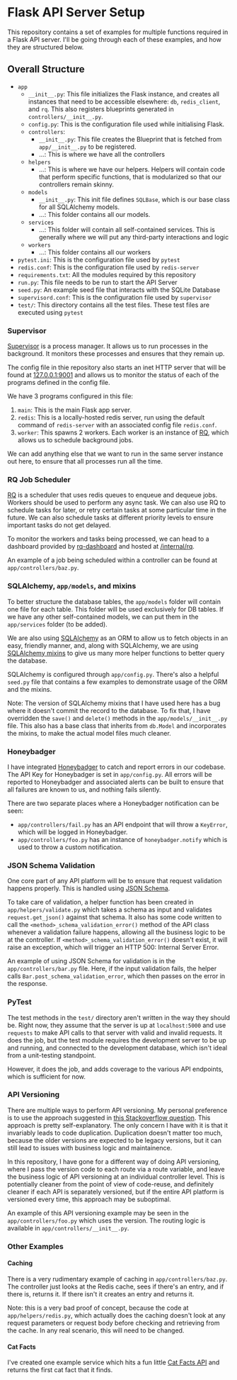 # Flask API Server Setup

This repository contains a set of examples for multiple functions required in a Flask API server. I'll be going through each of these examples, and how they are structured below.

## Overall Structure

- `app`
  - `__init__.py`: This file initializes the Flask instance, and creates all instances that need to be accessible elsewhere: `db`, `redis_client`, and `rq`. This also registers blueprints generated in `controllers/__init__.py`.
  - `config.py`: This is the configuration file used while initialising Flask.
  - `controllers`:
    - `__init__.py`: This file creates the Blueprint that is fetched from `app/__init__.py` to be registered.
    - ...: This is where we have all the controllers
  - `helpers`
    - ...: This is where we have our helpers. Helpers will contain code that perform specific functions, that is modularized so that our controllers remain skinny.
  - `models`
    - `__init__.py`: This init file defines `SQLBase`, which is our base class for all SQLAlchemy models.
    - ...: This folder contains all our models.
  - `services`
    - ...: This folder will contain all self-contained services. This is generally where we will put any third-party interactions and logic
  - `workers`
    - ...: This folder contains all our workers
- `pytest.ini`: This is the configuration file used by `pytest`
- `redis.conf`: This is the configuration file used by `redis-server`
- `requirements.txt`: All the modules required by this repository
- `run.py`: This file needs to be run to start the API Server
- `seed.py`: An example seed file that interacts with the SQLite Database
- `supervisord.conf`: This is the configuration file used by `supervisor`
- `test/`: This directory contains all the test files. These test files are executed using `pytest`

### Supervisor

[Supervisor](http://supervisord.org/index.html) is a process manager. It allows us to run processes in the background. It monitors these processes and ensures that they remain up.

The config file in thie repository also starts an inet HTTP server that will be found at [127.0.0.1:9001](http://127.0.0.1:9001) and allows us to monitor the status of each of the programs defined in the config file.

We have 3 programs configured in this file:

1. `main`: This is the main Flask app server.
1. `redis`: This is a locally-hosted redis server, run using the default command of `redis-server` with an associated config file `redis.conf`.
1. `worker`: This spawns 2 workers. Each worker is an instance of [RQ](#rq-job-scheduler), which allows us to schedule background jobs.

We can add anything else that we want to run in the same server instance out here, to ensure that all processes run all the time.

### RQ Job Scheduler

[RQ](https://python-rq.org/) is a scheduler that uses redis queues to enqueue and dequeue jobs. Workers should be used to perform any async task. We can also use RQ to schedule tasks for later, or retry certain tasks at some particular time in the future. We can also schedule tasks at different priority levels to ensure important tasks do not get delayed.

To monitor the workers and tasks being processed, we can head to a dashboard provided by [rq-dashboard](https://github.com/Parallels/rq-dashboard) and hosted at [/internal/rq](http://127.0.0.1:5000/internal/rq).

An example of a job being scheduled within a controller can be found at `app/controllers/baz.py`.

### SQLAlchemy, `app/models`, and mixins

To better structure the database tables, the `app/models` folder will contain one file for each table. This folder will be used exclusively for DB tables. If we have any other self-contained models, we can put them in the `app/services` folder (to be added).

We are also using [SQLAlchemy](https://docs.sqlalchemy.org/en/13/) as an ORM to allow us to fetch objects in an easy, friendly manner, and, along with SQLAlchemy, we are using [SQLAlchemy mixins](https://github.com/absent1706/sqlalchemy-mixins) to give us many more helper functions to better query the database.

SQLAlchemy is configured through `app/config.py`. There's also a helpful `seed.py` file that contains a few examples to demonstrate usage of the ORM and the mixins.

Note: The version of SQLAlchemy mixins that I have used here has a bug where it doesn't commit the record to the database. To fix that, I have overridden the `save()` and `delete()` methods in the `app/models/__init__.py` file. This also has a base class that inherits from `db.Model` and incorporates the mixins, to make the actual model files much cleaner.

### Honeybadger

I have integrated [Honeybadger](https://docs.honeybadger.io/lib/python.html) to catch and report errors in our codebase. The API Key for Honeybadger is set in `app/config.py`. All errors will be reported to Honeybadger and associated alerts can be built to ensure that all failures are known to us, and nothing fails silently.

There are two separate places where a Honeybadger notification can be seen:
- `app/controllers/fail.py` has an API endpoint that will throw a `KeyError`, which will be logged in Honeybadger.
- `app/controllers/foo.py` has an instance of `honeybadger.notify` which is used to throw a custom notification.

### JSON Schema Validation

One core part of any API platform will be to ensure that request validation happens properly. This is handled using [JSON Schema](https://json-schema.org/).

To take care of validation, a helper function has been created in `app/helpers/validate.py` which takes a schema as input and validates `request.get_json()` against that schema. It also has some code written to call the `<method>_schema_validation_error()` method of the API class whenever a validation failure happens, allowing all the business logic to be at the controller. If `<method>_schema_validation_error()` doesn't exist, it will raise an exception, which will trigger an HTTP 500: Internal Server Error.

An example of using JSON Schema for validation is in the `app/controllers/bar.py` file. Here, if the input validation fails, the helper calls `Bar.post_schema_validation_error`, which then passes on the error in the response.

### PyTest

The test methods in the `test/` directory aren't written in the way they should be. Right now, they assume that the server is up at `localhost:5000` and use `requests` to make API calls to that server with valid and invalid requests. It does the job, but the test module requires the development server to be up and running, and connected to the development database, which isn't ideal from a unit-testing standpoint.

However, it does the job, and adds coverage to the various API endpoints, which is sufficient for now.

### API Versioning

There are multiple ways to perform API versioning. My personal preference is to use the approach suggested in [this Stackoverflow question](https://stackoverflow.com/a/28797512/967478). This approach is pretty self-explanatory. The only concern I have with it is that it invariably leads to code duplication. Duplication doesn't matter too much, because the older versions are expected to be legacy versions, but it can still lead to issues with business logic and maintainence.

In this repository, I have gone for a different way of doing API versioning, where I pass the version code to each route via a route variable, and leave the business logic of API versioning at an individual controller level. This is potentially cleaner from the point of view of code-reuse, and definitely cleaner if each API is separately versioned, but if the entire API platform is versioned every time, this approach may be suboptimal.

An example of this API versioning example may be seen in the `app/controllers/foo.py` which uses the version. The routing logic is available in `app/controllers/__init__.py`.

### Other Examples

#### Caching

There is a very rudimentary example of caching in `app/controllers/baz.py`. The controller just looks at the Redis cache, sees if there's an entry, and if there is, returns it. If there isn't it creates an entry and returns it.

Note: this is a very bad proof of concept, because the code at `app/helpers/redis.py`, which actually does the caching doesn't look at any request parameters or request body before checking and retrieving from the cache. In any real scenario, this will need to be changed.

#### Cat Facts

I've created one example service which hits a fun little [Cat Facts API](https://cat-fact.herokuapp.com/) and returns the first cat fact that it finds.
